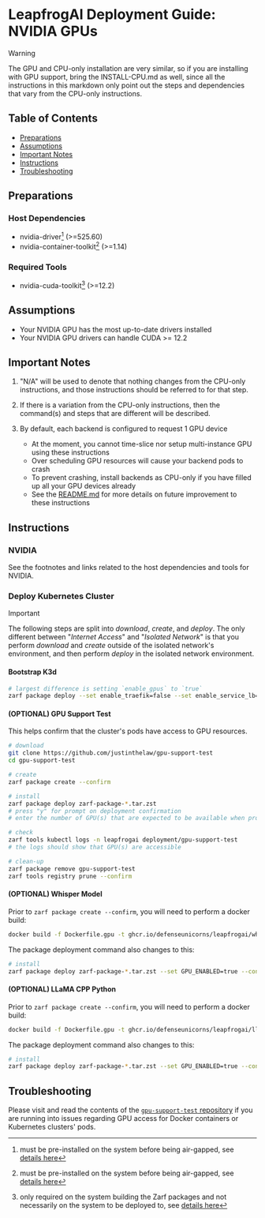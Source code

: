 # LeapfrogAI Deployment Guide: NVIDIA GPUs

> [!WARNING]  
> The GPU and CPU-only installation are very similar, so if you are installing with GPU support, bring the INSTALL-CPU.md as well, since all the instructions in this markdown only point out the steps and dependencies that vary from the CPU-only instructions.

## Table of Contents

- [Preparations](#preparations)
- [Assumptions](#assumptions)
- [Important Notes](#important-notes)
- [Instructions](#instructions)
- [Troubleshooting](#troubleshooting)

## Preparations

### Host Dependencies

- nvidia-driver[^1] (>=525.60)
- nvidia-container-toolkit[^2] (>=1.14)

### Required Tools

- nvidia-cuda-toolkit[^3] (>=12.2)

[^1]: must be pre-installed on the system before being air-gapped, see [details here](https://linuxconfig.org/how-to-install-the-nvidia-drivers-on-ubuntu-22-04)
[^2]: must be pre-installed on the system before being air-gapped, see [details here](https://docs.nvidia.com/datacenter/cloud-native/container-toolkit/latest/install-guide.html#installation)
[^3]: only required on the system building the Zarf packages and not necessarily on the system to be deployed to, see [details here](https://docs.nvidia.com/cuda/cuda-installation-guide-linux/index.html)

## Assumptions

- Your NVIDIA GPU has the most up-to-date drivers installed
- Your NVIDIA GPU drivers can handle CUDA >= 12.2

## Important Notes

1. "N/A" will be used to denote that nothing changes from the CPU-only instructions, and those instructions should be referred to for that step.

2. If there is a variation from the CPU-only instructions, then the command(s) and steps that are different will be described.

3. By default, each backend is configured to request 1 GPU device

   - At the moment, you cannot time-slice nor setup multi-instance GPU using these instructions
   - Over scheduling GPU resources will cause your backend pods to crash
   - To prevent crashing, install backends as CPU-only if you have filled up all your GPU devices already
   - See the [README.md](./README.md) for more details on future improvement to these instructions

## Instructions

### NVIDIA

See the footnotes and links related to the host dependencies and tools for NVIDIA.

### Deploy Kubernetes Cluster

> [!IMPORTANT]
> The following steps are split into _download_, _create_, and _deploy_. The only different between "_Internet Access_" and "_Isolated Network_" is that you perform _download_ and _create_ outside of the isolated network's environment, and then perform _deploy_ in the isolated network environment.

#### Bootstrap K3d

```bash
# largest difference is setting `enable_gpus` to `true`
zarf package deploy --set enable_traefik=false --set enable_service_lb=true --set enable_metrics_server=false --set enable_gpus=true ../zarf-package-*.tar.zst
```

#### (OPTIONAL) GPU Support Test

This helps confirm that the cluster's pods have access to GPU resources.

```bash
# download
git clone https://github.com/justinthelaw/gpu-support-test
cd gpu-support-test

# create
zarf package create --confirm

# install
zarf package deploy zarf-package-*.tar.zst
# press "y" for prompt on deployment confirmation
# enter the number of GPU(s) that are expected to be available when prompted RESOURCES_GPU and LIMITS_GPU

# check
zarf tools kubectl logs -n leapfrogai deployment/gpu-support-test
# the logs should show that GPU(s) are accessible

# clean-up
zarf package remove gpu-support-test
zarf tools registry prune --confirm
```

#### (OPTIONAL) Whisper Model

Prior to `zarf package create --confirm`, you will need to perform a docker build:

```bash
docker build -f Dockerfile.gpu -t ghcr.io/defenseunicorns/leapfrogai/whisper:0.0.1 .
```

The package deployment command also changes to this:

```bash
# install
zarf package deploy zarf-package-*.tar.zst --set GPU_ENABLED=true --confirm
```

#### (OPTIONAL) LLaMA CPP Python

Prior to `zarf package create --confirm`, you will need to perform a docker build:

```bash
docker build -f Dockerfile.gpu -t ghcr.io/defenseunicorns/leapfrogai/llamacpp:0.0.1 .
```

The package deployment command also changes to this:

```bash
# install
zarf package deploy zarf-package-*.tar.zst --set GPU_ENABLED=true --confirm
```

## Troubleshooting

Please visit and read the contents of the [`gpu-support-test` repository](https://github.com/justinthelaw/gpu-support-test?tab=readme-ov-file#gpu-support-test) if you are running into issues regarding GPU access for Docker containers or Kubernetes clusters' pods.
